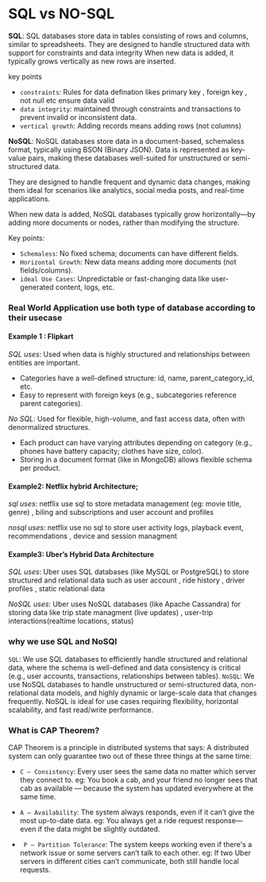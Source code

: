 
# SQL vs NO-SQL

**SQL**: SQL databases store data in tables consisting of rows and columns, similar to spreadsheets.
They are designed to handle structured data with support for constraints and data integrity
When new data is added, it typically grows vertically as new rows are inserted.

key points

- `constraints`: Rules for data defination likes primary key , foreign key , not null etc ensure data valid
- `data integrity`: maintained through constraints and transactions to prevent invalid or inconsistent data.
- `vertical growth`: Adding records means adding rows (not columns)

**NoSQL**: NoSQL databases store data in a document-based, schemaless format, typically using BSON (Binary JSON). Data is represented as key-value pairs, making these databases well-suited for unstructured or semi-structured data.

They are designed to handle frequent and dynamic data changes, making them ideal for scenarios like analytics, social media posts, and real-time applications.

When new data is added, NoSQL databases typically grow horizontally—by adding more documents or nodes, rather than modifying the structure.

Key points: 

- `Schemaless`: No fixed schema; documents can have different fields.
- `Horizontal Growth`: New data means adding more documents (not fields/columns).
- `ideal Use Cases`:  Unpredictable or fast-changing data like user-generated content, logs, etc.


### Real World Application use both type of database according to their usecase 

#### Example 1 : Flipkart

*SQL uses*: Used when data is highly structured and relationships between entities are important.
 - Categories have a well-defined structure: id, name, parent_category_id, etc.
 - Easy to represent with foreign keys (e.g., subcategories reference parent categories).

 *No SQL*: Used for flexible, high-volume, and fast access data, often with denormalized structures.
- Each product can have varying attributes depending on category (e.g., phones have battery capacity; clothes have size, color).
- Storing in a document format (like in MongoDB) allows flexible schema per product.

#### Example2: Netflix hybrid Architecture;

*sql uses*: netflix use sql to store metadata management (eg: movie title, genre) , biling and subscriptions and user account and profiles

*nosql uses*: netflix use no sql to store user activity logs, playback event, recommendations , device and session managment

#### Example3: Uber’s Hybrid Data Architecture

*SQL uses*: Uber uses SQL databases (like MySQL or PostgreSQL) to store structured and relational data such as user account , ride history , driver profiles  , static relational data

*NoSQL uses*: Uber uses NoSQL databases (like Apache Cassandra) for storing data like trip state managment (live updates) , user-trip interactions(realtime locations, status)


### why we use SQL and NoSQl

`SQL`: We use SQL databases to efficiently handle structured and relational data, where the schema is well-defined and data consistency is critical (e.g., user accounts, transactions, relationships between tables).
`NoSQL`: We use NoSQL databases to handle unstructured or semi-structured data, non-relational data models, and highly dynamic or large-scale data that changes frequently. NoSQL is ideal for use cases requiring flexibility, horizontal scalability, and fast read/write performance.

### What is CAP Theorem?

CAP Theorem is a principle in distributed systems that says:
    A distributed system can only guarantee two out of these three things at the same time:

- `C — Consistency`: Every user sees the same data no matter which server they connect to.
eg: You book a cab, and your friend no longer sees that cab as available — because the system has updated everywhere at the same time.

- `A — Availability`: The system always responds, even if it can’t give the most up-to-date data.
eg: You always get a ride request response—even if the data might be slightly outdated.

- ` P — Partition Tolerance`: The system keeps working even if there's a network issue or some servers can’t talk to each other.
eg: If two Uber servers in different cities can’t communicate, both still handle local requests.

